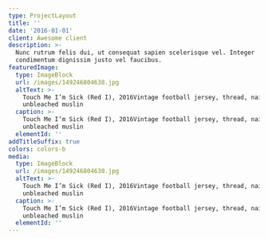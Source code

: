 ```yaml
---
type: ProjectLayout
title: ''
date: '2016-01-01'
client: Awesome client
description: >-
  Nunc rutrum felis dui, ut consequat sapien scelerisque vel. Integer
  condimentum dignissim justo vel faucibus.
featuredImage:
  type: ImageBlock
  url: /images/149246804638.jpg
  altText: >-
    Touch Me I’m Sick (Red I), 2016Vintage football jersey, thread, nails,
    unbleached muslin
  caption: >-
    Touch Me I’m Sick (Red I), 2016Vintage football jersey, thread, nails,
    unbleached muslin
  elementId: ''
addTitleSuffix: true
colors: colors-b
media:
  type: ImageBlock
  url: /images/149246804638.jpg
  altText: >-
    Touch Me I’m Sick (Red I), 2016Vintage football jersey, thread, nails,
    unbleached muslin
  caption: >-
    Touch Me I’m Sick (Red I), 2016Vintage football jersey, thread, nails,
    unbleached muslin
  elementId: ''
---
```

